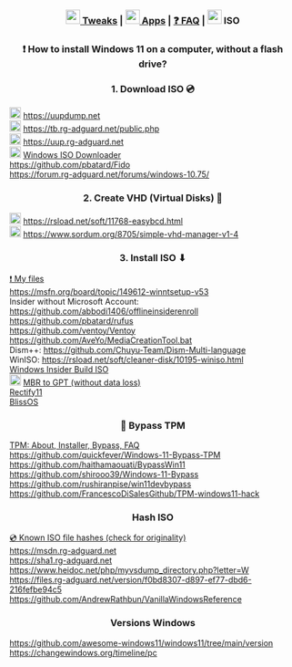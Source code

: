 <h3 align="center"> <a href="https://github.com/awesome-windows11/windows11/blob/main/README.md"> <img width=25px src="https://siteicon.vercel.app/icon/terminal.png"> Tweaks</a> | <a href="https://github.com/awesome-windows11/windows11/tree/main/apps"> <img width=25px src="https://siteicon.vercel.app/icon/settings.png"> Apps</a> | <a href="https://github.com/awesome-windows11/windows11/tree/main/faq"> ❓ FAQ</a> | <img width=25px src="https://siteicon.vercel.app/icon/disk.ico"> ISO</h3>

<h3 align="center">❗ How to install Windows 11 on a computer, without a flash drive?</h3>


<h3 align="center">1. Download ISO 💿</h3>

  <img width=20px src="https://i.imgur.com/2yjdLcp.png"> https://uupdump.net
  <br>
  <img width=20px src="https://tb.rg-adguard.net/favicon.ico"> https://tb.rg-adguard.net/public.php
  <br>
  <img width=20px src="https://uup.rg-adguard.net/favicon.ico"> https://uup.rg-adguard.net
  <br>
  <img width=20px src="https://i.imgur.com/VzGUTpz.png"> [Windows ISO Downloader](https://www.heidoc.net/joomla/technology-science/microsoft/67-microsoft-windows-and-office-iso-download-tool)
  <br>
  https://github.com/pbatard/Fido
  <br>
  https://forum.rg-adguard.net/forums/windows-10.75/
  
<h3 align="center">2. Create VHD (Virtual Disks) 💾</h3>

  <img width=20px src="https://neosmart.net/EasyBCD/i/favicon.png"> https://rsload.net/soft/11768-easybcd.html
  <br>
  <img width=20px src="https://i.imgur.com/Fzky91J.png"> https://www.sordum.org/8705/simple-vhd-manager-v1-4

<h3 align="center">3. Install ISO ⬇</h3>

  [❗ My files](https://filedn.eu/lFS6h5cBEsru02lgr5VwkTJ)
  <br>
  https://msfn.org/board/topic/149612-winntsetup-v53
  <br>
  Insider without Microsoft Account: https://github.com/abbodi1406/offlineinsiderenroll
  <br>
  https://github.com/pbatard/rufus
  <br>
  https://github.com/ventoy/Ventoy
  <br>
  https://github.com/AveYo/MediaCreationTool.bat
  <br>
  Dism++: https://github.com/Chuyu-Team/Dism-Multi-language
  <br>
  WinISO: https://rsload.net/soft/cleaner-disk/10195-winiso.html
  <br>
  [Windows Insider Build ISO](https://www.microsoft.com/en-us/software-download/windowsinsiderpreviewiso)
  <br>
  <img width=20px src="https://filedn.eu/lFS6h5cBEsru02lgr5VwkTJ/Windows%2011%20Files/icons/shell32_302.ico"> [MBR to GPT (without data loss)](https://link.storjshare.io/s/jxj5b2zkvwcb2k3wmddev2hxs27a/jestx/MiniTool%20Partition%20Wizard%20Free%20Edition%209.0/)
  <br>
  [Rectify11](https://rectify.vercel.app)
  <br>
  [BlissOS](https://blissos.org/index.html)

<h3 align="center">💽 Bypass TPM</h3>

  [TPM: About, Installer, Bypass, FAQ](https://github.com/awesome-windows11/windows11/wiki/%F0%9F%92%BD-TPM)
  <br>
  https://github.com/quickfever/Windows-11-Bypass-TPM
  <br>
  https://github.com/haithamaouati/BypassWin11
  <br>
  https://github.com/shirooo39/Windows-11-Bypass
  <br>
  https://github.com/rushiranpise/win11devbypass
  <br>
  https://github.com/FrancescoDiSalesGithub/TPM-windows11-hack

<h3 align="center">Hash ISO</h3>

  [💿 Known ISO file hashes (check for originality)](https://github.com/awesome-windows11/windows11/wiki/%F0%9F%92%BF-ISO)
  <br>
  https://msdn.rg-adguard.net
  <br>
  https://sha1.rg-adguard.net
  <br>
  https://www.heidoc.net/php/myvsdump_directory.php?letter=W
  <br>
  https://files.rg-adguard.net/version/f0bd8307-d897-ef77-dbd6-216fefbe94c5
  <br>
  https://github.com/AndrewRathbun/VanillaWindowsReference

<h3 align="center">Versions Windows</h3>

  https://github.com/awesome-windows11/windows11/tree/main/version
  <br>
  https://changewindows.org/timeline/pc
